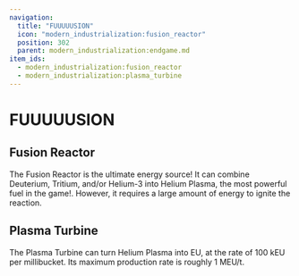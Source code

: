 ```yaml
---
navigation:
  title: "FUUUUUSION"
  icon: "modern_industrialization:fusion_reactor"
  position: 302
  parent: modern_industrialization:endgame.md
item_ids:
  - modern_industrialization:fusion_reactor
  - modern_industrialization:plasma_turbine
---
```


# FUUUUUSION

## Fusion Reactor

<GameScene zoom="1" interactive={true} fullWidth={true}>
    <MultiblockShape controller="fusion_reactor" />
</GameScene>

The Fusion Reactor is the ultimate energy source! It can combine Deuterium, Tritium, and/or Helium-3 into Helium Plasma, the most powerful fuel in the game!. However, it requires a large amount of energy to ignite the reaction.

<Recipe id="modern_industrialization:electric_age/machine/fusion_reactor_asbl" />

## Plasma Turbine

<GameScene zoom="2" interactive={true} fullWidth={true}>
    <MultiblockShape controller="plasma_turbine" />
</GameScene>

The Plasma Turbine can turn Helium Plasma into EU, at the rate of 100 kEU per millibucket. Its maximum production rate is roughly 1 MEU/t.

<Recipe id="modern_industrialization:electric_age/machine/plasma_turbine_asbl" />

